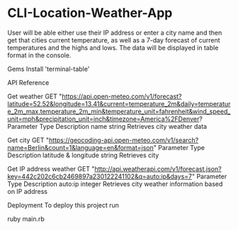 # CLI-Location-Weather-App
User will be able either use their IP address or enter a city name and then get that cities current temperature, as well as a 7-day forecast of current temperatures and the highs and lows. The data will be displayed in table format in the console. 

Gems
Install 'terminal-table'

API Reference

Get weather
  GET "https://api.open-meteo.com/v1/forecast?latitude=52.52&longitude=13.41&current=temperature_2m&daily=temperature_2m_max,temperature_2m_min&temperature_unit=fahrenheit&wind_speed_unit=mph&precipitation_unit=inch&timezone=America%2FDenver?
Parameter	Type	Description
name	string	Retrieves city weather data

Get city
  GET "https://geocoding-api.open-meteo.com/v1/search?name=Berlin&count=1&language=en&format=json"
Parameter	Type	Description
latitude & longitude	string	Retrieves city

Get IP address weather
GET "http://api.weatherapi.com/v1/forecast.json?key=442c202c6cb2469897a230122241102&q=auto:ip&days=7"
Parameter	Type	Description
auto:ip	integer	Retrieves city weather information based on IP address


Deployment
To deploy this project run

  ruby main.rb
